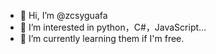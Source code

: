 - 👋 Hi, I’m @zcsyguafa
- 👀 I’m interested in python，C#，JavaScript...
- 🌱 I’m currently learning them if I'm free.


<!---
zcsyguafa/zcsyguafa is a ✨ special ✨ repository because its `README.md` (this file) appears on your GitHub profile.
You can click the Preview link to take a look at your changes.
--->

